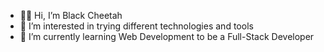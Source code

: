 - 👋🏻 Hi, I’m Black Cheetah
- 👀 I’m interested in trying different technologies and tools
- 🌱 I’m currently learning Web Development to be a Full-Stack Developer
